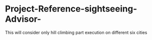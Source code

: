 # Project-Reference-sightseeing-Advisor-
This will consider only hill climbing part execution on different six cities
